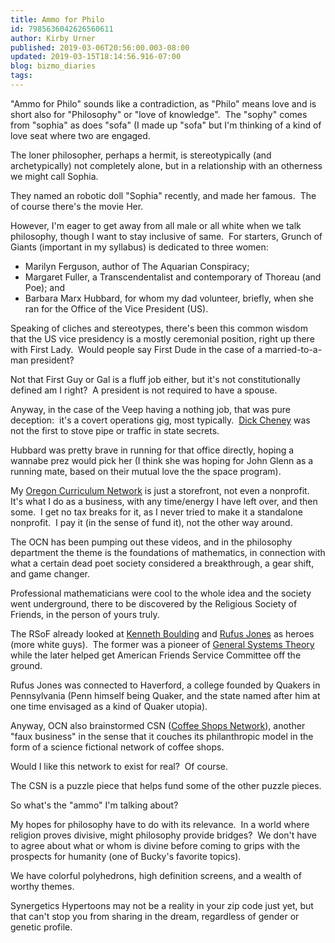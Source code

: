 ```yaml
---
title: Ammo for Philo
id: 7985636042626560611
author: Kirby Urner
published: 2019-03-06T20:56:00.003-08:00
updated: 2019-03-15T18:14:56.916-07:00
blog: bizmo_diaries
tags: 
---
```


"Ammo for Philo" sounds like a contradiction, as "Philo" means love and is short also for "Philosophy" or "love of knowledge".  The "sophy" comes from "sophia" as does "sofa" (I made up "sofa" but I'm thinking of a kind of love seat where two are engaged.

The loner philosopher, perhaps a hermit, is stereotypically (and archetypically) not completely alone, but in a relationship with an otherness we might call Sophia.

They named an robotic doll "Sophia" recently, and made her famous.  The of course there's the movie Her.

However, I'm eager to get away from all male or all white when we talk philosophy, though I want to stay inclusive of same.  For starters, Grunch of Giants (important in my syllabus) is dedicated to three women:  

- Marilyn Ferguson, author of The Aquarian Conspiracy; 
- Margaret Fuller, a Transcendentalist and contemporary of Thoreau (and Poe); and 
- Barbara Marx Hubbard, for whom my dad volunteer, briefly, when she ran for the Office of the Vice President (US).

Speaking of cliches and stereotypes, there's been this common wisdom that the US vice presidency is a mostly ceremonial position, right up there with First Lady.  Would people say First Dude in the case of a married-to-a-man president?

Not that First Guy or Gal is a fluff job either, but it's not constitutionally defined am I right?  A president is not required to have a spouse.

Anyway, in the case of the Veep having a nothing job, that was pure deception:  it's a covert operations gig, most typically.  [Dick Cheney](https://mybizmo.blogspot.com/2019/02/journal-entry-on-racism.html) was not the first to stove pipe or traffic in state secrets.

Hubbard was pretty brave in running for that office directly, hoping a wannabe prez would pick her (I think she was hoping for John Glenn as a running mate, based on their mutual love the the space program).

My [Oregon Curriculum Network](http://4dsolutions.net/ocn) is just a storefront, not even a nonprofit.  It's what I do as a business, with any time/energy I have left over, and then some.  I get no tax breaks for it, as I never tried to make it a standalone nonprofit.  I pay it (in the sense of fund it), not the other way around.

The OCN has been pumping out these videos, and in the philosophy department the theme is the foundations of mathematics, in connection with what a certain dead poet society considered a breakthrough, a gear shift, and game changer.

Professional mathematicians were cool to the whole idea and the society went underground, there to be discovered by the Religious Society of Friends, in the person of yours truly.

The RSoF already looked at [Kenneth Boulding](https://controlroom.blogspot.com/2006/05/general-systems-theory.html) and [Rufus Jones](https://worldgame.blogspot.com/2014/01/rufus-jones-luminious-life-movie-review.html) as heroes (more white guys).  The former was a pioneer of [General Systems Theory](http://www.grunch.net/synergetics/gst1.html) while the later helped get American Friends Service Committee off the ground.

Rufus Jones was connected to Haverford, a college founded by Quakers in Pennsylvania (Penn himself being Quaker, and the state named after him at one time envisaged as a kind of Quaker utopia).

Anyway, OCN also brainstormed CSN ([Coffee Shops Network](https://coffeeshopsnet.blogspot.com/)), another "faux business" in the sense that it couches its philanthropic model in the form of a science fictional network of coffee shops.

Would I like this network to exist for real?  Of course.

The CSN is a puzzle piece that helps fund some of the other puzzle pieces.

So what's the "ammo" I'm talking about?

My hopes for philosophy have to do with its relevance.  In a world where religion proves divisive, might philosophy provide bridges?  We don't have to agree about what or whom is divine before coming to grips with the prospects for humanity (one of Bucky's favorite topics).

We have colorful polyhedrons, high definition screens, and a wealth of worthy themes.

Synergetics Hypertoons may not be a reality in your zip code just yet, but that can't stop you from sharing in the dream, regardless of gender or genetic profile.